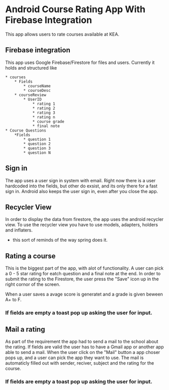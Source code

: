 # Android Course Rating App With Firebase Integration
This app allows users to rate courses available at KEA.


## Firebase integration
This app uses Google Firebase/Firestore for files and users.
Currently it holds and structured like

	* courses
		* Fields
			* courseName
			* courseDesc
		* courseReview
			* UserID
				* rating 1
				* rating 2
				* rating 3
				* rating n
				* course grade
				* final note
	* Course Questions
		*Fields
			* question 1
			* question 2
			* question 3
			* question N

## Sign in
The app uses a user sign in system with email. Right now there is a user hardcoded into the fields, but other do exsist, and its only there for a fast sign in. Android also keeps the user sign in, even after you close the app.

## Recycler View
In order to display the data from firestore, the app uses the android recycler view.
To use the recycler view you have to use models, adapters, holders and inflaters.
 - this sort of reminds of the way spring does it.

## Rating a course
This is the biggest part of the app, with alot of functionality.
A user can pick a 0 - 5 star rating for eatch question and a final note at the end.
In order to submit the rating to the Firestore, the user press the "Save" icon up in the right cornor of the screen.

When a user saves a avage score is generatet and a grade is given beween A+ to F.
### If fields are empty a toast pop up asking the user for input.


## Mail a rating
As part of the requirement the app had to send a mail to the school about the rating. If fields are valid the user has to have a Gmail app or another app able to send a mail. When the user click on the "Mail" button a app choser pops up, and a user can pick the app they want to use. The mail is automaticly filled out with sender, reciver, subject and the rating for the course.
### If fields are empty a toast pop up asking the user for input.



